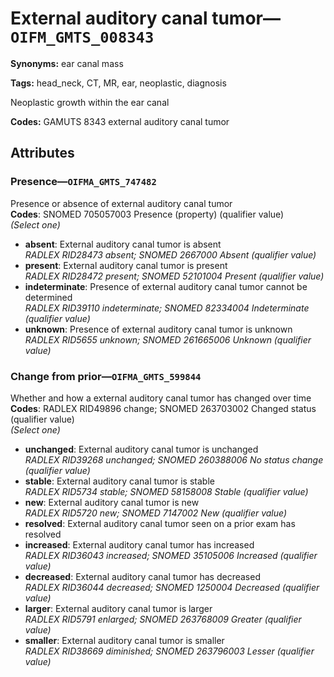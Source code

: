 # External auditory canal tumor—`OIFM_GMTS_008343`

**Synonyms:** ear canal mass

**Tags:** head_neck, CT, MR, ear, neoplastic, diagnosis

Neoplastic growth within the ear canal

**Codes:** GAMUTS 8343 external auditory canal tumor

## Attributes

### Presence—`OIFMA_GMTS_747482`

Presence or absence of external auditory canal tumor  
**Codes**: SNOMED 705057003 Presence (property) (qualifier value)  
*(Select one)*

- **absent**: External auditory canal tumor is absent  
_RADLEX RID28473 absent; SNOMED 2667000 Absent (qualifier value)_
- **present**: External auditory canal tumor is present  
_RADLEX RID28472 present; SNOMED 52101004 Present (qualifier value)_
- **indeterminate**: Presence of external auditory canal tumor cannot be determined  
_RADLEX RID39110 indeterminate; SNOMED 82334004 Indeterminate (qualifier value)_
- **unknown**: Presence of external auditory canal tumor is unknown  
_RADLEX RID5655 unknown; SNOMED 261665006 Unknown (qualifier value)_

### Change from prior—`OIFMA_GMTS_599844`

Whether and how a external auditory canal tumor has changed over time  
**Codes**: RADLEX RID49896 change; SNOMED 263703002 Changed status (qualifier value)  
*(Select one)*

- **unchanged**: External auditory canal tumor is unchanged  
_RADLEX RID39268 unchanged; SNOMED 260388006 No status change (qualifier value)_
- **stable**: External auditory canal tumor is stable  
_RADLEX RID5734 stable; SNOMED 58158008 Stable (qualifier value)_
- **new**: External auditory canal tumor is new  
_RADLEX RID5720 new; SNOMED 7147002 New (qualifier value)_
- **resolved**: External auditory canal tumor seen on a prior exam has resolved  
- **increased**: External auditory canal tumor has increased  
_RADLEX RID36043 increased; SNOMED 35105006 Increased (qualifier value)_
- **decreased**: External auditory canal tumor has decreased  
_RADLEX RID36044 decreased; SNOMED 1250004 Decreased (qualifier value)_
- **larger**: External auditory canal tumor is larger  
_RADLEX RID5791 enlarged; SNOMED 263768009 Greater (qualifier value)_
- **smaller**: External auditory canal tumor is smaller  
_RADLEX RID38669 diminished; SNOMED 263796003 Lesser (qualifier value)_